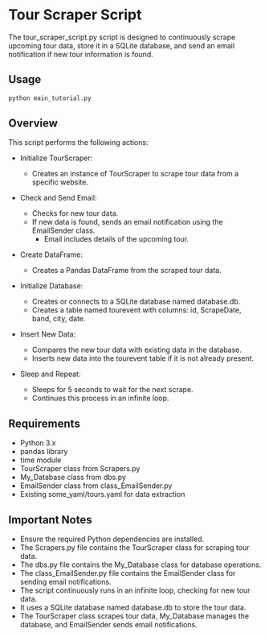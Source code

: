 # Tour Scraper Script

The tour_scraper_script.py script is designed to continuously scrape upcoming tour data, store it in a SQLite database, and send an email notification if new tour information is found.

## Usage

```bash
python main_tutorial.py
```

## Overview

This script performs the following actions:

- Initialize TourScraper:

  - Creates an instance of TourScraper to scrape tour data from a specific website.

- Check and Send Email:

  - Checks for new tour data.
  - If new data is found, sends an email notification using the EmailSender class.
    - Email includes details of the upcoming tour.

- Create DataFrame:

  - Creates a Pandas DataFrame from the scraped tour data.

- Initialize Database:

  - Creates or connects to a SQLite database named database.db.
  - Creates a table named tourevent with columns: id, ScrapeDate, band, city, date.

- Insert New Data:

  - Compares the new tour data with existing data in the database.
  - Inserts new data into the tourevent table if it is not already present.

- Sleep and Repeat:

  - Sleeps for 5 seconds to wait for the next scrape.
  - Continues this process in an infinite loop.

## Requirements

- Python 3.x
- pandas library
- time module
- TourScraper class from Scrapers.py
- My_Database class from dbs.py
- EmailSender class from class_EmailSender.py
- Existing some_yaml/tours.yaml for data extraction

## Important Notes

- Ensure the required Python dependencies are installed.
- The Scrapers.py file contains the TourScraper class for scraping tour data.
- The dbs.py file contains the My_Database class for database operations.
- The class_EmailSender.py file contains the EmailSender class for sending email notifications.
- The script continuously runs in an infinite loop, checking for new tour data.
- It uses a SQLite database named database.db to store the tour data.
- The TourScraper class scrapes tour data, My_Database manages the database, and EmailSender sends email notifications.
